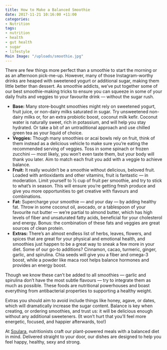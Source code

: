```yaml
---
title: How to Make a Balanced Smoothie
date: 2017-11-21 10:16:00 +11:00
categories:
- Nutrition
tags:
- nutrition
- health
- gut health
- sugar
- lifestyle
Main Image: "/uploads/smoothie.jpg"
---
```


There are few things more perfect than a smoothie to start the morning or as an afternoon pick-me-up. However, many of those Instagram-worthy drinks are heaped with sweetened yogurt or additional sugar, making them little better than dessert. As smoothie addicts, we’ve put together some of our best smoothie-making tricks to ensure you can squeeze in some of your daily fruits and veggies to your favourite drink — without the sugar rush.

* **Base:** Many store-bought smoothies might rely on sweetened yogurt, fruit juice, or non-dairy milks saturated in sugar. Try unsweetened non-dairy milks or, for an extra probiotic boost, coconut milk kefir. Coconut water is naturally sweet, rich in potassium, and will help you stay hydrated. Or take a bit of an untraditional approach and use chilled green tea as your liquid of choice. 
* **Veggies:** Though many smoothies or acai bowls rely on fruit, think of them instead as a delicious vehicle to make sure you’re eating the recommended serving of veggies. Toss in some spinach or frozen zucchini — most likely, you won’t even taste them, but your body will thank you later. Aim to match each fruit you add with a veggie to achieve balance. 
* **Fruit:** It really wouldn’t be a smoothie without delicious, beloved fruit. Loaded with antioxidants and other vitamins, fruit is fantastic — in moderation. Limit yourself to ½ cup of fruit per smoothie, and try to stick to what’s in season. This will ensure you’re getting fresh produce and give you more opportunities to get creative with flavours and combinations. 
* **Fat:** Supercharge your smoothie — and your day — by adding healthy fat. Throw in some coconut oil, avocado, or a tablespoon of your favourite nut butter — we’re partial to almond butter, which has high levels of fiber and unsaturated fatty acids, beneficial for your cholesterol and energy. Bonus: the combination of these fats and veggies are great sources of clean protein. 
* **Extras:** There’s an almost endless list of herbs, leaves, flowers, and spices that are great for your physical and emotional health, and smoothies just happen to be a great way to sneak a few more in your diet. Some of our go-to additions? Cinnamon, cacao, turmeric, ginger, garlic, and spirulina.  Chia seeds will give you a fiber and omega-3 boost, while a powder like maca root helps balance hormones and provides an energy boost. 

Though we know these can’t be added to all smoothies — garlic and spirulina don’t have the most subtle flavours —  try to integrate them as much as possible. These foods are nutritional powerhouses and boast everything from antibacterial properties to supporting a healthy weight. 

Extras you should aim to avoid include things like honey, agave, or dates, which will dramatically increase the sugar content. Balance is key when creating, or ordering smoothies, and trust us: it will be delicious enough without any additional sweeteners. (It won’t hurt that you’ll feel more energetic, focused, and happier afterwards, too!)

At [Soulara](https://soulara.com.au/), nutritionists craft our plant-powered meals with a balanced diet in mind. Delivered straight to your door, our dishes are designed to help you feel happy, healthy, sexy and strong. 
